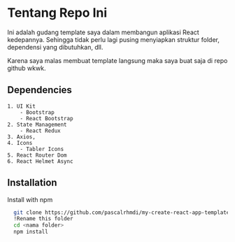 
# Tentang Repo Ini

Ini adalah gudang template saya dalam membangun aplikasi React kedepannya. Sehingga tidak perlu lagi pusing menyiapkan struktur folder, dependensi yang dibutuhkan, dll.

Karena saya malas membuat template langsung maka saya buat saja di repo github wkwk.
## Dependencies
```
1. UI Kit
    - Bootstrap
    - React Bootstrap
2. State Management
    - React Redux
3. Axios,
4. Icons
    - Tabler Icons
5. React Router Dom
6. React Helmet Async
```

## Installation

Install with npm

```bash
  git clone https://github.com/pascalrhmdi/my-create-react-app-template.git
  !Rename this folder
  cd <nama folder>
  npm install
```
    
